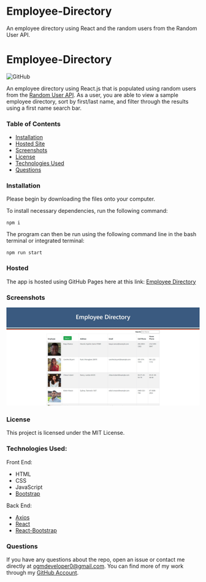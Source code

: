 # Employee-Directory
An employee directory using React and the random users from the Random User API.

# Employee-Directory
![GitHub](https://img.shields.io/github/license/ogmedina/employee-directory)

An employee directory using React.js that is populated using random users from the [Random User API](https://randomuser.me/). As a user, you are able to view a sample employee directory, sort by first/last name, and filter through the results using a first name search bar.

### Table of Contents

* [Installation](#installation)
* [Hosted Site](#hosted)
* [Screenshots](#screenshots)
* [License](#license)
* [Technologies Used](#technologies%20used)
* [Questions](#questions)

### Installation
Please begin by downloading the files onto your computer.

To install necessary dependencies, run the following command:
```
npm i
```
The program can then be run using the following command line in the bash terminal or integrated terminal:
```
npm run start
```
### Hosted
The app is hosted using GitHub Pages here at this link: [Employee Directory](https://ogmedina.github.io/Employee-Directory/)

### Screenshots 
![EmployeeDirectory1](https://github.com/ogmedina/Employee-Directory/blob/main/screenshots/employeedirectory1.jpg)

### License
This project is licensed under the MIT License. 

### Technologies Used:
Front End: 
* HTML
* CSS
* JavaScript
* [Bootstrap](https://getbootstrap.com/)

Back End:
* [Axios](https://www.npmjs.com/package/axios)
* [React](https://reactjs.org/)
* [React-Bootstrap](https://react-bootstrap.github.io/)

### Questions
If you have any questions about the repo, open an issue or contact me directly at ogmdeveloper0@gmail.com. You can find more of my work through my [GitHub Account](https://github.com/ogmedina/).
